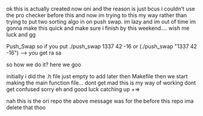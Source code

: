 ok this is actually created now oni and the reason is just bcus i couldn't use the pro checker before this and now im trying to this my way rather than trying to put two sorting algo in on push swap. im lazy and im out of time im gonna make this quick and make sure i finish by this weekend.... wish me luck and gg

Push_Swap so if you put ./push_swap 1337 42 -16 or (./push_swap "1337 42 -16") --> you get ra sa

so how we do it? here we goo

initially i did the .h file just empty to add later then Makefile then we start making the main function file... dont get mad this is my way of working dont get confused sorry eh and good luck catching up +=>


nah this is the ori repo the above message was for the before this repo ima delete that thoo
